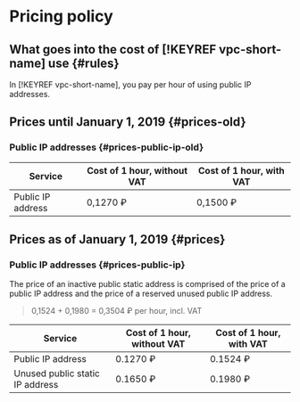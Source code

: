 # Pricing policy

## What goes into the cost of [!KEYREF vpc-short-name] use {#rules}

In [!KEYREF vpc-short-name], you pay per hour of using public IP addresses.

## Prices until January 1, 2019 {#prices-old}

### Public IP addresses {#prices-public-ip-old}

| Service | Cost of 1 hour, without VAT | Cost of 1 hour, with VAT |
| ----- | ----- | ----- |
| Public IP address | 0,1270 ₽ | 0,1500 ₽

## Prices as of January 1, 2019 {#prices}

### Public IP addresses {#prices-public-ip}

The price of an inactive public static address is comprised of the price of a public IP address and the price of a reserved unused public IP address.

>0,1524 + 0,1980 = 0,3504 ₽ per hour, incl. VAT

| Service | Cost of 1 hour, without VAT | Cost of 1 hour, with VAT |
| ----- | ----- | ----- |
| Public IP address | 0.1270 ₽ | 0.1524 ₽ |
| Unused public static IP address | 0.1650 ₽ | 0.1980 ₽ |

